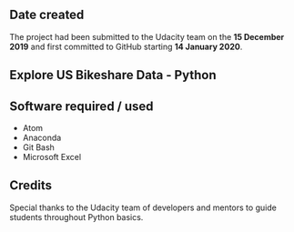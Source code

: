 ## Date created
The project had been submitted to the Udacity team on the **15 December 2019** and first committed to GitHub starting **14 January 2020**.

## Explore US Bikeshare Data - Python


## Software required / used
* Atom
* Anaconda
* Git Bash
* Microsoft Excel

## Credits
Special thanks to the Udacity team of developers and mentors to guide students throughout Python basics.
